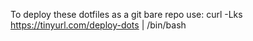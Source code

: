 To deploy these dotfiles as a git bare repo use:
curl -Lks https://tinyurl.com/deploy-dots | /bin/bash
